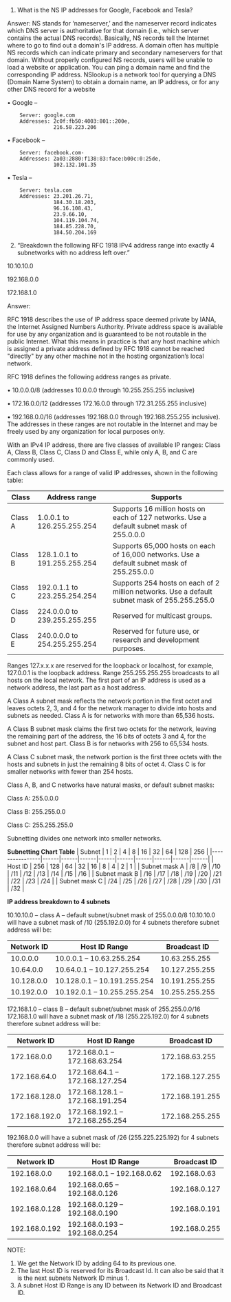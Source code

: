 1. What is the NS IP addresses for Google, Facebook and Tesla?

Answer:
NS stands for ‘nameserver,’ and the nameserver record indicates which DNS server is 
authoritative for that domain (i.e., which server contains the actual DNS records). 
Basically, NS records tell the Internet where to go to find out a domain's IP address. A 
domain often has multiple NS records which can indicate primary and secondary 
nameservers for that domain. Without properly configured NS records, users will be 
unable to load a website or application.
You can ping a domain name and find the corresponding IP address.
NSlookup is a network tool for querying a DNS (Domain Name System) to obtain a 
domain name, an IP address, or for any other DNS record for a website

• Google –

        Server: google.com
        Addresses: 2c0f:fb50:4003:801::200e, 
                   216.58.223.206

• Facebook –

        Server: facebook.com-
        Addresses: 2a03:2880:f138:83:face:b00c:0:25de,
                   102.132.101.35
• Tesla –

        Server: tesla.com
        Addresses: 23.201.26.71, 
                   184.30.18.203, 
                   96.16.108.43, 
                   23.9.66.10, 
                   104.119.104.74, 
                   184.85.228.70, 
                   184.50.204.169

2. “Breakdown the following RFC 1918 IPv4 address range into exactly 4 subnetworks with no address left over.”

10.10.10.0

192.168.0.0

172.168.1.0

Answer:

RFC 1918 describes the use of IP address space deemed private by IANA, the Internet Assigned Numbers Authority. Private address space is available for use by any organization and is guaranteed to be not routable in the public Internet. What this means in practice is that any host machine which is assigned a private address defined by RFC 
1918 cannot be reached "directly" by any other machine not in the hosting organization’s
local network.

RFC 1918 defines the following address ranges as private.

• 10.0.0.0/8 (addresses 10.0.0.0 through 10.255.255.255 inclusive)

• 172.16.0.0/12 (addresses 172.16.0.0 through 172.31.255.255 inclusive)

• 192.168.0.0/16 (addresses 192.168.0.0 through 192.168.255.255 inclusive). The
addresses in these ranges are not routable in the Internet and may be freely used 
by any organization for local purposes only.

With an IPv4 IP address, there are five classes of available IP ranges: Class A, Class B, 
Class C, Class D and Class E, while only A, B, and C are commonly used. 

Each class allows for a range of valid IP addresses, shown in the following table:


| Class    | Address range                 | Supports                                                                                      |
|----------|-------------------------------|-----------------------------------------------------------------------------------------------|
| Class A  | 1.0.0.1 to 126.255.255.254    | Supports 16 million hosts on each of 127 networks. Use a default subnet mask of 255.0.0.0     |
| Class B  | 128.1.0.1 to 191.255.255.254  | Supports 65,000 hosts on each of 16,000 networks. Use a default subnet mask of 255.255.0.0    |
| Class C  | 192.0.1.1 to 223.255.254.254  | Supports 254 hosts on each of 2 million networks. Use a default subnet mask of 255.255.255.0  |
| Class D  | 224.0.0.0 to 239.255.255.255  | Reserved for multicast groups.                                                                |
| Class E  | 240.0.0.0 to 254.255.255.254  | Reserved for future use, or research and development purposes.

Ranges 127.x.x.x are reserved for the loopback or localhost, for example, 127.0.0.1 is the loopback address. Range 255.255.255.255 broadcasts to all hosts on the local network. The first part of an IP address is used as a network address, the last part as a host address.  
 
A Class A subnet mask reflects the network portion in the first octet and leaves octets 2, 3, and 4 for the network manager to divide into hosts and subnets as needed. Class A is for networks with more than 65,536 hosts. 
 
A Class B subnet mask claims the first two octets for the network, leaving the remaining part of the address, the 16 bits of octets 3 and 4, for the subnet and host part. Class B is for networks with 256 to 65,534 hosts. 
 
A Class C subnet mask, the network portion is the first three octets with the hosts and subnets in just the remaining 8 bits of octet 4. Class C is for smaller networks with fewer than 254 hosts. 
 
Class A, B, and C networks have natural masks, or default subnet masks: 
 
Class A: 255.0.0.0

Class B: 255.255.0.0 

Class C: 255.255.255.0 
 
Subnetting divides one network into smaller networks. 

**Subnetting Chart Table**
| Subnet         | 1    | 2    | 4    | 8    | 16   | 32   | 64   | 128  | 256  |
|----------------|------|------|------|------|------|------|------|------|------|
| Host ID        | 256  | 128  | 64   | 32   | 16   | 8    | 4    | 2    | 1    |
| Subnet mask A  | /8   | /9   | /10  | /11  | /12  | /13  | /14  | /15  | /16  |
| Subnet mask B  | /16  | /17  | /18  | /19  | /20  | /21  | /22  | /23  | /24  |
| Subnet mask C  | /24  | /25  | /26  | /27  | /28  | /29  | /30  | /31  | /32  |

**IP address breakdown to 4 subnets**
 
10.10.10.0 – class A – default subnet/subnet mask of 255.0.0.0/8 
10.10.10.0 will have a subnet mask of /10 (255.192.0.0) for 4 subnets therefore subnet address will be: 

| Network ID  | Host ID Range                | Broadcast ID    |
|-------------|------------------------------|-----------------|
| 10.0.0.0    | 10.0.0.1 – 10.63.255.254     | 10.63.255.255   |
| 10.64.0.0   | 10.64.0.1 – 10.127.255.254   | 10.127.255.255  |
| 10.128.0.0  | 10.128.0.1 – 10.191.255.254  | 10.191.255.255  |
| 10.192.0.0  | 10.192.0.1 – 10.255.255.254  | 10.255.255.255  |

172.168.1.0 – class B – default subnet/subnet mask of 255.255.0.0/16 
172.168.1.0 will have a subnet mask of /18 (255.225.192.0) for 4 subnets therefore subnet address will be: 

| Network ID     | Host ID Range                    | Broadcast ID     |
|----------------|----------------------------------|------------------|
| 172.168.0.0    | 172.168.0.1 – 172.168.63.254     | 172.168.63.255   |
| 172.168.64.0   | 172.168.64.1 – 172.168.127.254   | 172.168.127.255  |
| 172.168.128.0  | 172.168.128.1 – 172.168.191.254  | 172.168.191.255  |
| 172.168.192.0  | 172.168.192.1 – 172.168.255.254  | 172.168.255.255  |

192.168.0.0 will have a subnet mask of /26 (255.225.225.192) for 4 subnets therefore subnet address will be: 

| Network ID     | Host ID Range                  | Broadcast ID   |
|----------------|--------------------------------|----------------|
| 192.168.0.0    | 192.168.0.1 – 192.168.0.62     | 192.168.0.63   |
| 192.168.0.64   | 192.168.0.65 – 192.168.0.126   | 192.168.0.127  |
| 192.168.0.128  | 192.168.0.129 – 192.168.0.190  | 192.168.0.191  |
| 192.168.0.192  | 192.168.0.193 – 192.168.0.254  | 192.168.0.255  |

NOTE: 

1.	We get the Network ID by adding 64 to its previous one. 
2.	The last Host ID is reserved for its Broadcast Id. It can also be said that it is the next subnets Network ID minus 1. 
3.	A subnet Host ID Range is any ID between its Network ID and Broadcast ID. 
 


 




















